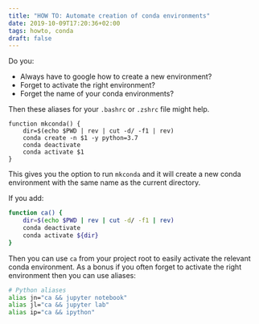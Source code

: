 ```yaml
---
title: "HOW TO: Automate creation of conda environments"
date: 2019-10-09T17:20:36+02:00
tags: howto, conda
draft: false
---
```


Do you:

* Always have to google how to create a new environment?
* Forget to activate the right environment?
* Forget the name of your conda  environments?

Then these aliases for your `.bashrc` or `.zshrc` file might help.

```
function mkconda() {
    dir=$(echo $PWD | rev | cut -d/ -f1 | rev)
    conda create -n $1 -y python=3.7
    conda deactivate
    conda activate $1
}
```

This gives you the option to run `mkconda` and it will create a new conda environment with the same name as the current directory.

If you add:

```bash
function ca() {
    dir=$(echo $PWD | rev | cut -d/ -f1 | rev)
    conda deactivate
    conda activate ${dir}
}
```

Then you can use `ca` from your project root to easily activate the relevant conda  environment.
As a bonus if you often forget to activate the right environment then you can use aliases:

```bash
# Python aliases
alias jn="ca && jupyter notebook"
alias jl="ca && jupyter lab"
alias ip="ca && ipython"
```